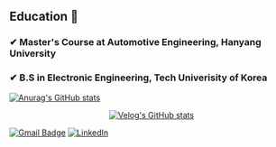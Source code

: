 ## Education 📘
### ✔ Master's Course at Automotive Engineering, Hanyang University   
### ✔ B.S in Electronic Engineering, Tech Univerisity of Korea   
[![Anurag's GitHub stats](https://github-readme-stats.vercel.app/api?username=soup1997)](https://github.com/anuraghazra/github-readme-stats)  

<div align=center>
  
  
  
[![Velog's GitHub stats](https://velog-readme-stats.vercel.app/api/badge?name=soup1997)](https://velog.io/@soup1997)

  

</div>
<div align=left>
  
  

[![Gmail Badge](https://img.shields.io/badge/Gmail-d14836?style=flat-square&logo=Gmail&logoColor=white&link=mailto:hyunseup0815@gmail.com)](mailto:hyunseup0815@gmail.com)
[![LinkedIn](https://img.shields.io/badge/-LinkedIn-0077b5?style=round-square&logo=linkedin&logoColor=white&link=https://www.linkedin.com/in/%ED%98%84%EC%8A%B5-%EC%A1%B0-529821255/overlay/contact-info/)](https://www.linkedin.com/in/%ED%98%84%EC%8A%B5-%EC%A1%B0-529821255/overlay/contact-info/)



</div>
<!--
**soup1997/soup1997** is a ✨ _special_ ✨ repository because its `README.md` (this file) appears on your GitHub profile.

Here are some ideas to get you started:

- 🔭 I’m currently working on ...
- 🌱 I’m currently learning ...
- 👯 I’m looking to collaborate on ...
- 🤔 I’m looking for help with ...
- 💬 Ask me about ...
- 📫 How to reach me: ...
- 😄 Pronouns: ...
- ⚡ Fun fact: ...
-->
